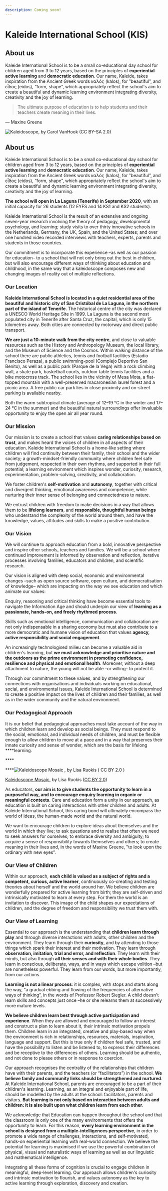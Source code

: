 ```yaml
---
description: Coming soon!
---
```


# Kaleide International School \(KIS\)

## About us



Kaleide International School is to be a small co-educational day school for children aged from 3 to 12 years, based on the principles of **experiential active learning** and **democratic education**. Our name, Kaleide, takes inspiration from the Ancient Greek words καλός \(kalos\), for ‟beautiful”, and εἶδος \(eidos\), “form, shape”, which appropriately reflect the school's aim to create a beautiful and dynamic learning environment integrating diversity, creativity and the joy of learning.

> The ultimate purpose of education is to help students and their teachers create meaning in their lives.

— Maxine Greene

![Kaleidoscope, by Carol VanHook \(CC BY-SA 2.0\)](.gitbook/assets/carol-vanhook_kaleidoscope.jpg)

## About us

Kaleide International School is to be a small co-educational day school for children aged from 3 to 12 years, based on the principles of **experiential active learning** and **democratic education**. Our name, Kaleide, takes inspiration from the Ancient Greek words καλός \(kalos\), for ‟beautiful”, and εἶδος \(eidos\), “form, shape”, which appropriately reflect the school's aim to create a beautiful and dynamic learning environment integrating diversity, creativity and the joy of learning.

**The school will open in La Laguna \(Tenerife\) in September 2020**, with an initial capacity for 26 students \(12 EYFS and 14 KS1 and KS2 students\).

Kaleide International School is the result of an extensive and ongoing seven-year research involving the theory of pedagogy, developmental psychology, and learning; study visits to over thirty innovative schools in the Netherlands, Germany, the UK, Spain, and the United States; and over one hundred video recorded interviews with teachers, experts, parents and students in those countries.

Our commitment is to incorporate this experience –as well as our passion for education– to a school that will not only bring out the best in children, but will also encourage different ways of thinking about education and childhood, in the same way that a kaleidoscope composes new and changing images of reality out of multiple reflections.

### **Our Location** <a id="yui_3_17_2_1_1583740689198_663"></a>

**Kaleide International School is located in a quiet residential area of the beautiful and historic city of San Cristóbal de La Laguna, in the northern part of the island of Tenerife**. The historical centre of the city was declared a UNESCO World Heritage Site in 1999. La Laguna is the second most populated city in Tenerife after Santa Cruz, the capital, which is only 15 kilometres away. Both cities are connected by motorway and direct public transport.

**We are just a 10-minute walk from the city centre**, and close to valuable resources such as the History and Anthropology Museum, the local library, and the Museum of Science and the Cosmos. Within walking distance of the school there are public athletics, tennis and football facilities \(Estadio Francisco Peraza\), a public swimming-pool \(Complejo Deportivo San Benito\), as well as a public park \(Parque de la Vega\) with a rock climbing wall, a skate park, basketball courts, outdoor table tennis facilities and a bike motocross track. The school lies in the vicinity of Mesa Mota, a flat-topped mountain with a well-preserved macaronesian laurel forest and a picnic area. A free public car park lies in close proximity and on-street parking is available nearby.

Both the warm subtropical climate \(average of 12–19 °C in the winter and 17–24 °C in the summer\) and the beautiful natural surroundings offer invaluable opportunity to enjoy the open air all year round.

### **Our Mission**

Our mission is to create a school that values **caring relationships based on trust**, and makes heard the voices of children in all aspects of their education. Kaleide International School is a home-like setting where children will find continuity between their family, their school and the wider society; a growth-mindset-friendly community where children feel safe from judgement, respected in their own rhythms, and supported in their full potential; a learning environment which inspires wonder, curiosity, research, experimentation, problem-solving, creativity, and collaboration.

We foster children's **self-motivation** and **autonomy**, together with critical and divergent thinking, emotional awareness and competence, while nurturing their inner sense of belonging and connectedness to nature.

We entrust children with freedom to make decisions in a way that allows them to be **lifelong learners**, and **responsible, thoughtful human beings** who understand the complexity of the world around them, and have the knowledge, values, attitudes and skills to make a positive contribution.

### **Our Vision**

We will continue to approach education from a bold, innovative perspective and inspire other schools, teachers and families. We will be a school where continued improvement is informed by observation and reflection, iterative processes involving families, educators and children, and scientific research.

Our vision is aligned with deep social, economic and environmental changes –such as open source software, open culture, and democratisation of knowledge– which are impacting on the way we see education and which animate our values:

Enquiry, reasoning and critical thinking have become essential tools to navigate the Information Age and should underpin our view of **learning as a passionate, hands-on, and freely rhythmed process**.

Skills such as emotional intelligence, communication and collaboration are not only indispensable in a sharing economy but must also contribute to a more democratic and humane vision of education that values **agency, active responsibility and social engagement**.

An increasingly technologised milieu can become a valuable aid in children's learning, but **we must acknowledge and prioritise nature and the outdoors as the prime environment in promoting confidence, resilience and physical and emotional health**. Moreover, without a deep attachment to nature, the young will not be able –or willing– to protect it.

Through our commitment to these values, and by strengthening our connections with organisations and individuals working on educational, social, and environmental issues, Kaleide International School is determined to create a positive impact on the lives of children and their families, as well as in the wider community and the natural environment.

### **Our Pedagogical Approach**

It is our belief that pedagogical approaches must take account of the way in which children learn and develop as social beings. They must respond to the social, emotional, and individual needs of children, and must be flexible enough to allow children to move at a pace and in a way that preserves their innate curiosity and sense of wonder, which are the basis for lifelong ****learning.

\*\*\*\*

 ****![Kaleidoscope Mosaic , by Lisa Ruokis \( CC BY 2.0 \)](https://static1.squarespace.com/static/52bc986be4b097881152c8b1/t/5e65e1ec4f3cd622ab9815c3/1583735288349/107616898_c414597056_o.jpg?format=1000w)

[Kaleidoscope Mosaic](https://www.flickr.com/photos/ladybugsleaf/107616898/in/photolist-avyKL-a4Z1FL-9gh9EA-V1Qtr4-NnPhA8-692Ytf-GYjgw-pTqQj-crPNY5-pTqMw-CMzJSu-EY5EqL-dvSQbv-JKRfG-dS1ez6-7Fxefb-4uba3W-4M6aXm-2x3jNL-eFuvv3-e3YTqk-2R6UB8-bBYRCa-e5fXnt-66u4Mt-7P9fRJ-cpMxiW-9Y5EYi-tHg5f7-Ejggf-2RbUbC-eFoEPD-7DA5tP-2RbK13-eFonSe-2R79SR-2RbLzj-eFunpE-2RbCSG-eFuLBU-9v2GKy-eFux3S-eFujsj-eFoHm8-5RCvV1-eFukY3-9v11tP-eFutmf-46L1yn-eFog8D), by Lisa Ruokis \([CC BY 2.0](https://creativecommons.org/licenses/by/2.0/)\)

As educators, **our aim is to give students the opportunity to learn in a purposeful way, and to encourage enquiry learning in organic or meaningful contexts**. Care and education form a unity in our approach, as education is built on caring interactions with other children and adults. At Kaleide International School, this caring bond will ultimately encompass the world of ideas, the human-made world and the natural world.

We want to encourage children to explore ideas about themselves and the world in which they live; to ask questions and to realise that often we need to seek answers for ourselves; to embrace diversity and ambiguity; to acquire a sense of responsibility towards themselves and others; to create meaning in their lives and, in the words of Maxine Greene, ‟to look upon the ordinary with new eyes”.

### **Our View of Children** <a id="yui_3_17_2_1_1583740689198_779"></a>

Within our approach, **each child is valued as a subject of rights and a competent, curious, active learner**, continuously co-creating and testing theories about herself and the world around her. We believe children are wonderfully prepared for active learning from birth; they are self-driven and intrinsically motivated to learn at every step. For them the world is an invitation to discover. This image of the child shapes our expectations of children, and the degree of freedom and responsibility we trust them with.

### **Our View of Learning**

Essential to our approach is the understanding that **children learn through play** and through diverse interactions with adults, other children and the environment. They learn through their **curiosity**, and by attending to those things which spark their interest and their motivation. They learn through **observation, imitation, trial and error, and reflection**. They learn with their minds, but also through **all their senses and with their whole bodies**. They learn in conscious, deliberate, ways, and in ways which escape volition –but are nonetheless powerful. They learn from our words, but more importantly, from our actions.

**Learning is not a linear process**: it is complex, with stops and starts along the way, ‟a gradual ebbing and flowing of the frequencies of alternative ways of thinking”, in the words of Professor Robert Siegler. A child doesn't learn skills and concepts just once –he or she relearns them at successively more mature levels.

**We believe children learn best through active participation and experience**. When they are allowed and encouraged to follow an interest and construct a plan to learn about it, their intrinsic motivation propels them. Children learn in an integrated, creative and play-based way when the environment is rich in relationships, resources, materials, inspiration, language and support. But this is true only if children feel safe, trusted, and have the possibility to listen and be listened to, to express their differences and be receptive to the differences of others. Learning should be authentic, and not done to please others or in response to coercion.

Our approach recognises the centrality of the relationships that children have with their parents, and the teachers \(or “facilitators”\) in the school. **We believe family and community links should be strengthened and nurtured**. At Kaleide International School, parents are encouraged to be a part of their children's learning. Learning, as an integral and enjoyable part of life, should be modelled by the adults at the school: facilitators, parents and visitors. **But learning is not only based on interaction between adults and children: it is also built upon what children learn from each other**.

We acknowledge that Education can happen throughout the school and that the classroom is only one of the many environments that offers the opportunity to learn. For this reason, **every learning environment in the school is designed from a multiple-intelligences perspective**, in order to promote a wide range of challenges, interactions, and self-motivated, hands-on experiential learning with real-world connection. We believe the potential for learning is maximised if we use the powerful combination of physical, visual and naturalistic ways of learning as well as our linguistic and mathematical intelligence.

Integrating all these forms of cognition is crucial to engage children in meaningful, deep-level learning. Our approach allows children's curiosity and intrinsic motivation to flourish, and values autonomy as the key to active learning through exploration, discovery and creation.

